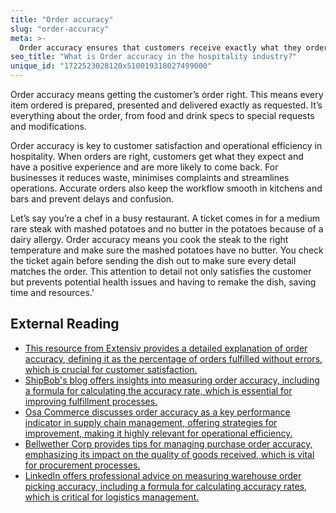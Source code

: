 ```yaml
---
title: "Order accuracy"
slug: "order-accuracy"
meta: >-
  Order accuracy ensures that customers receive exactly what they ordered, reducing errors and enhancing satisfaction in restaurants, cafes, and bars.
seo_title: "What is Order accuracy in the hospitality industry?"
unique_id: "1722523028120x510019318027499000"
---
```


Order accuracy means getting the customer’s order right. This means every item ordered is prepared, presented and delivered exactly as requested. It’s everything about the order, from food and drink specs to special requests and modifications.

Order accuracy is key to customer satisfaction and operational efficiency in hospitality. When orders are right, customers get what they expect and have a positive experience and are more likely to come back. For businesses it reduces waste, minimises complaints and streamlines operations. Accurate orders also keep the workflow smooth in kitchens and bars and prevent delays and confusion.

Let’s say you’re a chef in a busy restaurant. A ticket comes in for a medium rare steak with mashed potatoes and no butter in the potatoes because of a dairy allergy. Order accuracy means you cook the steak to the right temperature and make sure the mashed potatoes have no butter. You check the ticket again before sending the dish out to make sure every detail matches the order. This attention to detail not only satisfies the customer but prevents potential health issues and having to remake the dish, saving time and resources.'

## External Reading

- [This resource from Extensiv provides a detailed explanation of order accuracy, defining it as the percentage of orders fulfilled without errors, which is crucial for customer satisfaction.](https://www.extensiv.com/blog/order-management/accuracy)
- [ShipBob's blog offers insights into measuring order accuracy, including a formula for calculating the accuracy rate, which is essential for improving fulfillment processes.](https://www.shipbob.com/blog/order-accuracy/)
- [Osa Commerce discusses order accuracy as a key performance indicator in supply chain management, offering strategies for improvement, making it highly relevant for operational efficiency.](https://osacommerce.com/blog/order-accuracy-how-to-improve-it)
- [Bellwether Corp provides tips for managing purchase order accuracy, emphasizing its impact on the quality of goods received, which is vital for procurement processes.](https://www.bellwethercorp.com/blog/tips-for-effective-purchase-order-accuracy-management/)
- [LinkedIn offers professional advice on measuring warehouse order picking accuracy, including a formula for calculating accuracy rates, which is critical for logistics management.](https://www.linkedin.com/advice/0/how-can-you-measure-warehouse-order-picking-nwvhf)
